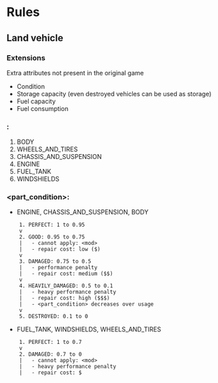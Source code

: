 # Rules

## Land vehicle 

### Extensions

Extra attributes not present in the original game

- Condition
- Storage capacity (even destroyed vehicles can be used as storage)
- Fuel capacity
- Fuel consumption

### <parts>:

1. BODY
2. WHEELS_AND_TIRES
3. CHASSIS_AND_SUSPENSION
4. ENGINE
5. FUEL_TANK
6. WINDSHIELDS

### <part_condition>:

- ENGINE, CHASSIS_AND_SUSPENSION, BODY
```
    1. PERFECT: 1 to 0.95
    v
    2. GOOD: 0.95 to 0.75
    |   - cannot apply: <mod>
    |   - repair cost: low ($)
    v
    3. DAMAGED: 0.75 to 0.5
    |   - performance penalty
    |   - repair cost: medium ($$)
    v
    4. HEAVILY_DAMAGED: 0.5 to 0.1
    |   - heavy performance penalty
    |   - repair cost: high ($$$)
    |   - <part_condition> decreases over usage
    v
    5. DESTROYED: 0.1 to 0
```

- FUEL_TANK, WINDSHIELDS, WHEELS_AND_TIRES
```
    1. PERFECT: 1 to 0.7
    v
    2. DAMAGED: 0.7 to 0
    |   - cannot apply: <mod>
    |   - heavy performance penalty
    |   - repair cost: $
```